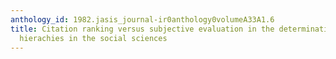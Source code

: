 ```yaml
---
anthology_id: 1982.jasis_journal-ir0anthology0volumeA33A1.6
title: Citation ranking versus subjective evaluation in the determination of journal
  hierachies in the social sciences
---
```

